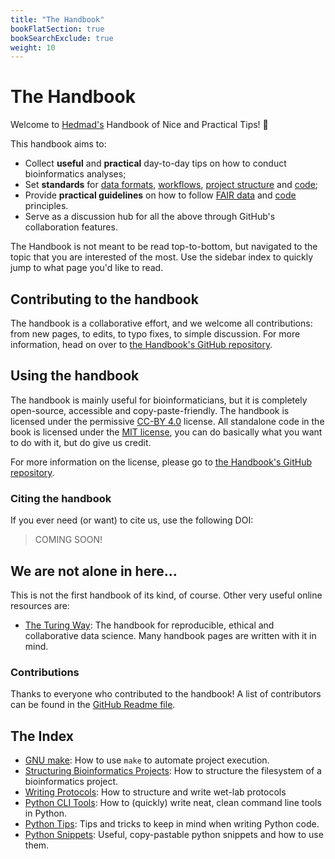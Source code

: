```yaml
---
title: "The Handbook"
bookFlatSection: true
bookSearchExclude: true
weight: 10
---
```


# The Handbook

Welcome to [Hedmad's](https://github.com/MrHedmad) Handbook of Nice and Practical Tips! 🎉

This handbook aims to:
- Collect **useful** and **practical** day-to-day tips on how to conduct bioinformatics analyses;
- Set **standards** for [data formats](docs/data/data_formats.md), [workflows](docsproject_structure/using_make.md), [project structure](docs/project_structure/structuring_a_project.md) and [code](docs/code/README.md);
- Provide **practical guidelines** on how to follow [FAIR data](https://www.nature.com/articles/sdata201618) and [code](https://faircode.io/) principles.
- Serve as a discussion hub for all the above through GitHub's collaboration features.

The Handbook is not meant to be read top-to-bottom, but navigated to the topic that you are interested of the most. Use the sidebar index to quickly jump to what page you'd like to read.

## Contributing to the handbook

The handbook is a collaborative effort, and we welcome all contributions: from new pages, to edits, to typo fixes, to simple discussion. For more information, head on over to [the Handbook's GitHub repository](https://github.com/MrHedmad/Handbook).

## Using the handbook
The handbook is mainly useful for bioinformaticians, but it is completely open-source, accessible and copy-paste-friendly.
The handbook is licensed under the permissive [CC-BY 4.0](https://creativecommons.org/licenses/by/4.0/) license. All standalone code in the book is licensed under the [MIT license](https://opensource.org/license/mit/), you can do basically what you want to do with it, but do give us credit.

For more information on the license, please go to [the Handbook's GitHub repository](https://github.com/MrHedmad/Handbook).

### Citing the handbook
If you ever need (or want) to cite us, use the following DOI:

> COMING SOON!

## We are not alone in here...

This is not the first handbook of its kind, of course. Other very useful online resources are:
- [The Turing Way](https://the-turing-way.netlify.app/index.html): The handbook for reproducible, ethical and collaborative data science. Many handbook pages are written with it in mind.

### Contributions

Thanks to everyone who contributed to the handbook! A list of contributors can be found in the [GitHub Readme file](https://github.com/MrHedmad/Handbook).

## The Index
- [GNU make](/docs/project_structure/using_make.md): How to use `make` to automate project execution.
- [Structuring Bioinformatics Projects](/docs/project_structure/structuring_a_project.md): How to structure the filesystem of a bioinformatics project.
- [Writing Protocols](/docs/wetwork/writing_protocols.md): How to structure and write wet-lab protocols
- [Python CLI Tools](/docs/code/python/python_tools.md): How to (quickly) write neat, clean command line tools in Python.
- [Python Tips](/docs/code/python/python_tips.md): Tips and tricks to keep in mind when writing Python code.
- [Python Snippets](/docs/code/python/python_snippets.md): Useful, copy-pastable python snippets and how to use them.

